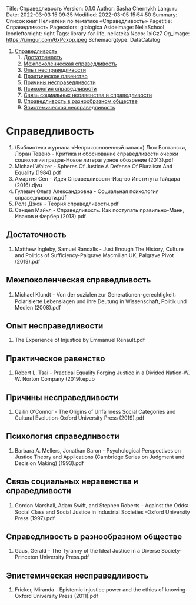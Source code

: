 Title: Справедливость
Version: 0.1.0
Author: Sasha Chernykh
Lang: ru
Date: 2022-03-03 15:09:35
Modified: 2022-03-05 15:54:50
Summary: Список книг Нелиатеки по тематике «Справедливость»
Pagetitle: Справедливость
Pagecolors: giologica
Asideimage: NeliaSchool
Iconleftorright: right
Tags: library-for-life, neliateka
Noco: 1xiGz7
Og_image: https://i.imgur.com/6xPcxpp.jpeg
Schemaorgtype: DataCatalog

<!-- MarkdownTOC -->

1. [Справедливость](#Справедливость)
	1. [Достаточность](#Достаточность)
	1. [Межпоколенческая справедливость](#Межпоколенческая-справедливость)
	1. [Опыт несправедливости](#Опыт-несправедливости)
	1. [Практическое равенство](#Практическое-равенство)
	1. [Причины несправедливости](#Причины-несправедливости)
	1. [Психология справедливости](#Психология-справедливости)
	1. [Связь социальных неравенства и справедливости](#Связь-социальных-неравенства-и-справедливости)
	1. [Справедливость в разнообразном обществе](#Справедливость-в-разнообразном-обществе)
	1. [Эпистемическая несправедливость](#Эпистемическая-несправедливость)

<!-- /MarkdownTOC -->

<a id="Справедливость"></a>
# Справедливость

1. (Библиотека журнала «Неприкосновенный запас») Люк Болтански, Лоран Тевено - Критика и обоснование справедливости очерки социологии градов-Новое литературное обозрение (2013).pdf
1. Michael Walzer - Spheres Of Justice A Defense Of Pluralism And Equality (1984).pdf
1. Амартия Сен - Идея Справедливости-Изд-во Института Гайдара (2016).djvu
1. Гулевич Ольга Александровна - Социальная психология справедливости.pdf
1. Ролз Джон - Теория справедливости.pdf
1. Сэндел Майкл - Справедливость. Как поступать правильно-Манн, Иванов и Фербер (2013).pdf

<a id="Достаточность"></a>
## Достаточность

1. Matthew Ingleby, Samuel Randalls - Just Enough The History, Culture and Politics of Sufficiency-Palgrave Macmillan UK, Palgrave Pivot (2019).pdf

<a id="Межпоколенческая-справедливость"></a>
## Межпоколенческая справедливость

1. Michael Klundt - Von der sozialen zur Generationen-gerechtigkeit꞉ Polarisierte Lebenslagen und ihre Deutung in Wissenschaft, Politik und Medien (2008).pdf

<a id="Опыт-несправедливости"></a>
## Опыт несправедливости

1. The Experience of Injustice by Emmanuel Renault.pdf

<a id="Практическое-равенство"></a>
## Практическое равенство

1. Robert L. Tsai - Practical Equality Forging Justice in a Divided Nation-W. W. Norton Company (2019).epub

<a id="Причины-несправедливости"></a>
## Причины несправедливости

1. Cailin O'Connor - The Origins of Unfairness Social Categories and Cultural Evolution-Oxford University Press (2019).pdf

<a id="Психология-справедливости"></a>
## Психология справедливости

1. Barbara A. Mellers, Jonathan Baron - Psychological Perspectives on Justice Theory and Applications (Cambridge Series on Judgment and Decision Making) (1993).pdf

<a id="Связь-социальных-неравенства-и-справедливости"></a>
## Связь социальных неравенства и справедливости

1. Gordon Marshall, Adam Swift, and Stephen Roberts - Against the Odds꞉ Social Class and Social Justice in Industrial Societies -Oxford University Press (1997).pdf

<a id="Справедливость-в-разнообразном-обществе"></a>
## Справедливость в разнообразном обществе

1. Gaus, Gerald - The Tyranny of the Ideal Justice in a Diverse Society-Princeton University Press.pdf

<a id="Эпистемическая-несправедливость"></a>
## Эпистемическая несправедливость

1. Fricker, Miranda - Epistemic injustice power and the ethics of knowing-Oxford University Press (2011).pdf
